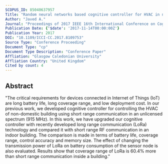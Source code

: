```yaml
---
SCOPUS_ID: 85040637957
Title: "Random neural networks based cognitive controller for HVAC in non-domestic building using LoRa"
Author: "Javed A."
Journal: "Proceedings of 2017 IEEE 16th International Conference on Cognitive Informatics and Cognitive Computing, ICCI*CC 2017"
Publication Date: {'$date': '2017-11-14T00:00:00Z'}
Publication Year: 2017
DOI: "10.1109/ICCI-CC.2017.8109753"
Source Type: "Conference Proceeding"
Document Type: "cp"
Document Type Description: "Conference Paper"
Affliation: "Glasgow Caledonian University"
Affliation Country: "United Kingdom"
Cited by count: 4
---
```


## Abstract
"The critical requirements for devices connected in Internet of Things (IoT) are long battery life, long coverage range, and low deployment cost. In our previous work, we developed cognitive controller for controlling the HVAC of non-domestic building using short range communication in an unlicensed spectrum (915 MHz). In this work, we have upgraded our cognitive controller with recently developed long range communication (LoRa) technology and compared it with short range RF communication in an indoor building. The comparison is made in terms of battery life, coverage range, control accuracy and memory size. The effect of changing the transmission power of LoRa on battery consumption of the sensor node is also evaluated. Results show that coverage range of LoRa is 60.4% more than short range communication inside a building."
